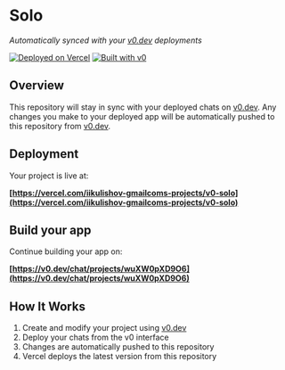 # Solo

*Automatically synced with your [v0.dev](https://v0.dev) deployments*

[![Deployed on Vercel](https://img.shields.io/badge/Deployed%20on-Vercel-black?style=for-the-badge&logo=vercel)](https://vercel.com/iikulishov-gmailcoms-projects/v0-solo)
[![Built with v0](https://img.shields.io/badge/Built%20with-v0.dev-black?style=for-the-badge)](https://v0.dev/chat/projects/wuXW0pXD9O6)

## Overview

This repository will stay in sync with your deployed chats on [v0.dev](https://v0.dev).
Any changes you make to your deployed app will be automatically pushed to this repository from [v0.dev](https://v0.dev).

## Deployment

Your project is live at:

**[https://vercel.com/iikulishov-gmailcoms-projects/v0-solo](https://vercel.com/iikulishov-gmailcoms-projects/v0-solo)**

## Build your app

Continue building your app on:

**[https://v0.dev/chat/projects/wuXW0pXD9O6](https://v0.dev/chat/projects/wuXW0pXD9O6)**

## How It Works

1. Create and modify your project using [v0.dev](https://v0.dev)
2. Deploy your chats from the v0 interface
3. Changes are automatically pushed to this repository
4. Vercel deploys the latest version from this repository